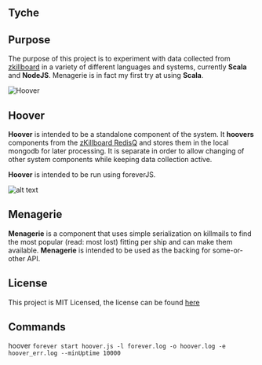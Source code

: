 ## Tyche

## Purpose

The purpose of this project is to experiment with data collected from [zkillboard](https://zkillboard.com) in a variety of different
languages and systems, currently **Scala** and **NodeJS**. Menagerie is in fact my first try at using **Scala**.

![Hoover](http://media.marketwire.com/attachments/201004/589216_Hoover_3D_6in.jpg "Hoover Icon")
## Hoover

**Hoover** is intended to be a standalone component of the system.
It **hoovers** components from the [zKillboard RedisQ](https://github.com/zKillboard/RedisQ) and stores them in the local mongodb for later processing.
It is separate in order to allow changing of other system components while keeping data collection active.

**Hoover** is intended to be run using foreverJS.

![alt text](http://lowres-picturecabinet.com.s3-eu-west-1.amazonaws.com/29/main/7/143155.jpg "Hoover Image")
## Menagerie

**Menagerie** is a component that uses simple serialization on killmails to find the most popular (read: most lost) fitting per ship
and can make them available. **Menagerie** is intended to be used as the backing for some-or-other API.

## License

This project is MIT Licensed, the license can be found [here](LICENSE)

## Commands

hoover `forever start hoover.js -l forever.log -o hoover.log -e hoover_err.log --minUptime 10000`
